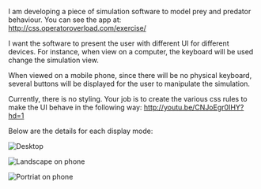 I am developing a piece of simulation software to model prey and predator behaviour.
You can see the app at: http://css.operatoroverload.com/exercise/ 

I want the software to present the user with different UI for different devices.  For instance, 
when view on a computer, the keyboard will be used change the simulation view.

When viewed on a mobile phone, since there will be no physical keyboard, several 
buttons will be displayed for the user to manipulate the simulation.

Currently, there is no styling.  Your job is to create the various css rules to make the UI 
behave in the following way:  http://youtu.be/CNJoEgr0IHY?hd=1 

Below are the details for each display mode:

![Desktop](./destop-view.png?raw=true)

![Landscape on phone](./landscape-view.png?raw=true)

![Portriat on phone](./portriat-view.png?raw=true)
